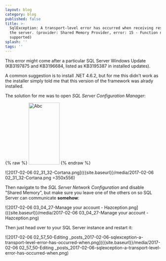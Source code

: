 ```yaml
---
layout: blog
category: blog
published: false
title: >-
  SqlException: A transport-level error has occurred when receiving results from
  the server. (provider: Shared Memory Provider, error: 15 - Function not
  supported)
splash: ''
tags: ''
---
```

This error might come after a particular SQL Server Windows Update (KB3197875 and KB3196684, listed as KB3195387 in installed updates).

A common suggestion is to install .NET 4.6.2, but for me this didn't work as the installer simply told me that this version of the framework was alrady installed.

The solution for me was to open *SQL Server Configuration Manager*:

{% raw %}
  <img markdown="0" src="{{site.baseurl}}/media/2017-02-06 02_31_32-Cortana.png" alt="Abc" width="100" height="200">
{% endraw %}

![2017-02-06 02_31_32-Cortana.png]({{site.baseurl}}/media/2017-02-06 02_31_32-Cortana.png =350x556)

Then navigate to the *SQL Server Network Configuration* and disable "Shared Memory", but make sure you leave one of the others on so SQL Server can communicate **somehow**:

![2017-02-06 03_04_27-Manage your account - Hazception.png]({{site.baseurl}}/media/2017-02-06 03_04_27-Manage your account - Hazception.png)

Then just head over to your SQL Server instance and restart it:

![2017-02-06 02_57_50-Editing _posts_2017-02-06-sqlexception-a-transport-level-error-has-occurred-when.png]({{site.baseurl}}/media/2017-02-06 02_57_50-Editing _posts_2017-02-06-sqlexception-a-transport-level-error-has-occurred-when.png)